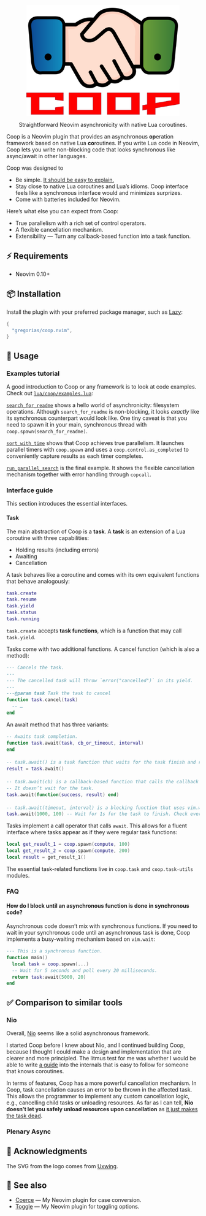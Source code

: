 <!-- markdownlint-disable MD013 MD033 MD041 -->

<div align="center">
  <p>
    <img src="assets/coop-name.png" align="center" alt="Coop Logo"
         width="400" />
  </p>
  <p>
    Straightforward Neovim asynchronicity with native Lua coroutines.
  </p>
</div>

Coop is a Neovim plugin that provides an asynchronous **op**eration framework
based on native Lua **co**routines.
If you write Lua code in Neovim, Coop lets you write non-blocking code that
looks synchronous like async/await in other languages.

Coop was designed to

- Be simple. [It should be easy to explain.](How%20it%20works.md)
- Stay close to native Lua coroutines and Lua’s idioms. Coop interface feels
  like a synchronous interface would and minimizes surprizes.
- Come with batteries included for Neovim.

Here’s what else you can expect from Coop:

- True parallelism with a rich set of control operators.
- A flexible cancellation mechanism.
- Extensibility — Turn any callback-based function into a task function.

## ⚡️ Requirements

- Neovim 0.10+

## 📦 Installation

Install the plugin with your preferred package manager, such as [Lazy]:

```lua
{
  "gregorias/coop.nvim",
}
```

## 🚀 Usage

### Examples tutorial

A good introduction to Coop or any framework is to look at code examples.
Check out [`lua/coop/examples.lua`](/lua/coop/examples.lua):

[`search_for_readme`](https://github.com/gregorias/coop.nvim/blob/0e2082500707f2a143ff924ad36577c348148517/lua/coop/examples.lua#L40)
shows a hello world of asynchronicity: filesystem operations.
Although `search_for_readme` is non-blocking, it looks _exactly_
like its synchronous counterpart would look like.
One tiny caveat is that you need to spawn it in your main, synchronous thread
with `coop.spawn(search_for_readme)`.

[`sort_with_time`](https://github.com/gregorias/coop.nvim/blob/0e2082500707f2a143ff924ad36577c348148517/lua/coop/examples.lua#L72)
shows that Coop achieves true parallelism.
It launches parallel timers with `coop.spawn` and uses a
`coop.control.as_completed` to conveniently capture results as each timer
completes.

[`run_parallel_search`](https://github.com/gregorias/coop.nvim/blob/0e2082500707f2a143ff924ad36577c348148517/lua/coop/examples.lua#L98)
is the final example. It shows the flexible cancellation mechanism together
with error handling through `copcall`.

### Interface guide

This section introduces the essential interfaces.

#### Task

The main abstraction of Coop is a **task**.
A **task** is an extension of a Lua coroutine with three capabilities:

- Holding results (including errors)
- Awaiting
- Cancellation

A task behaves like a coroutine and comes with its own equivalent functions that behave analogously:

```lua
task.create
task.resume
task.yield
task.status
task.running
```

`task.create` accepts **task functions**, which is a function that may call `task.yield`.

Tasks come with two additional functions. A cancel function (which is also a method):

```lua
--- Cancels the task.
---
--- The cancelled task will throw `error("cancelled")` in its yield.
---
---@param task Task the task to cancel
function task.cancel(task)
  -- …
end
```

An await method that has three variants:

```lua
-- Awaits task completion.
function task.await(task, cb_or_timeout, interval)
end

-- task.await() is a task function that waits for the task finish and return a result
result = task.await()

-- task.await(cb) is a callback-based function that calls the callback once the task is finished.
-- It doesn’t wait for the task.
task.await(function(success, result) end)

-- task.await(timeout, interval) is a blocking function that uses vim.wait to implement a busy-waiting loop.
task.await(1000, 100) -- Wait for 1s for the task to finish. Check every 100ms
```

Tasks implement a call operator that calls `await`. This allows for a fluent interface where tasks appear as
if they were regular task functions:

```lua
local get_result_1 = coop.spawn(compute, 100)
local get_result_2 = coop.spawn(compute, 200)
local result = get_result_1()
```

The essential task-related functions live in `coop.task` and `coop.task-utils` modules.

### FAQ

#### How do I block until an asynchronous function is done in synchronous code?

Asynchronous code doesn’t mix with synchronous functions.
If you need to wait in your synchronous code until an asynchronous task is
done, Coop implements a busy-waiting mechanism based on `vim.wait`:

```lua
--- This is a synchronous function.
function main()
  local task = coop.spawn(...)
  -- Wait for 5 seconds and poll every 20 milliseconds.
  return task:await(5000, 20)
end
```

## ✅ Comparison to similar tools

### Nio

Overall, [Nio] seems like a solid asynchronous framework.

I started Coop before I knew about Nio, and I continued building Coop, because
I thought I could make a design and implementation that are clearer and more
principled.
The litmus test for me was whether I would be able to write [a guide](How%20it%20works.md) into the
internals that is easy to follow for someone that knows coroutines.

In terms of features, Coop has a more powerful cancellation mechanism.
In Coop, task cancellation causes an error to be thrown in the affected task.
This allows the programmer to implement any custom cancellation logic, e.g., cancelling child tasks or unloading resources.
As far as I can tell, **Nio doesn’t let you safely unload resources upon cancellation** as
[it just makes the task dead](https://github.com/nvim-neotest/nvim-nio/blob/a428f309119086dc78dd4b19306d2d67be884eee/lua/nio/tasks.lua#L113-L116).

### Plenary Async

## 🙏 Acknowledgments

The SVG from the logo comes from
[Uxwing](https://uxwing.com/handshake-color-icon/).

## 🔗 See also

- [Coerce](https://github.com/gregorias/coerce.nvim) — My Neovim plugin for case conversion.
- [Toggle](https://github.com/gregorias/toggle.nvim) — My Neovim plugin for toggling options.

[Lazy]: https://github.com/folke/lazy.nvim
[Nio]: https://github.com/nvim-neotest/nvim-nio
